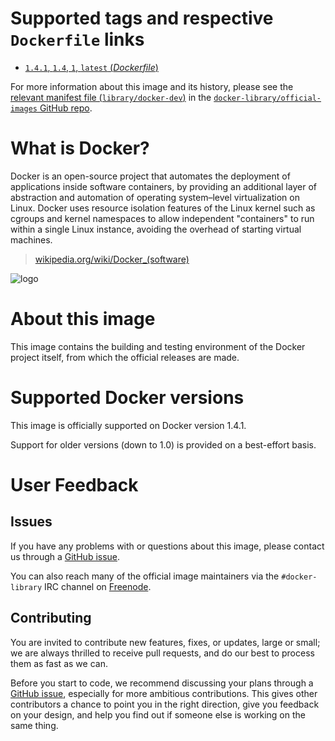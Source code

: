 # Supported tags and respective `Dockerfile` links

- [`1.4.1`, `1.4`, `1`, `latest` (*Dockerfile*)](https://github.com/docker/docker/blob/v1.4.1/Dockerfile)

For more information about this image and its history, please see the [relevant
manifest file
(`library/docker-dev`)](https://github.com/docker-library/official-images/blob/master/library/docker-dev)
in the [`docker-library/official-images` GitHub
repo](https://github.com/docker-library/official-images).

# What is Docker?

Docker is an open-source project that automates the deployment of applications
inside software containers, by providing an additional layer of abstraction and
automation of operating system–level virtualization on Linux. Docker uses
resource isolation features of the Linux kernel such as cgroups and kernel
namespaces to allow independent "containers" to run within a single Linux
instance, avoiding the overhead of starting virtual machines.

> [wikipedia.org/wiki/Docker_(software)](https://en.wikipedia.org/wiki/Docker_(software))

![logo](https://raw.githubusercontent.com/docker-library/docs/master/docker-dev/logo.png)

# About this image

This image contains the building and testing environment of the Docker project
itself, from which the official releases are made.

# Supported Docker versions

This image is officially supported on Docker version 1.4.1.

Support for older versions (down to 1.0) is provided on a best-effort basis.

# User Feedback

## Issues

If you have any problems with or questions about this image, please contact us
 through a [GitHub issue](https://github.com/docker/docker/issues).

You can also reach many of the official image maintainers via the
`#docker-library` IRC channel on [Freenode](https://freenode.net).

## Contributing

You are invited to contribute new features, fixes, or updates, large or small;
we are always thrilled to receive pull requests, and do our best to process them
as fast as we can.

Before you start to code, we recommend discussing your plans 
through a [GitHub issue](https://github.com/docker/docker/issues), especially for more ambitious
contributions. This gives other contributors a chance to point you in the right
direction, give you feedback on your design, and help you find out if someone
else is working on the same thing.
